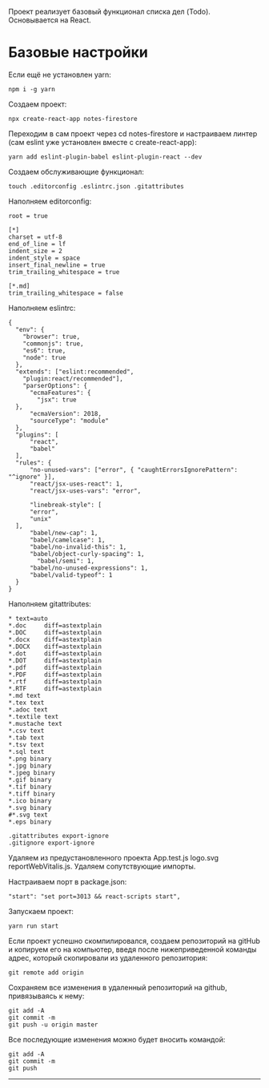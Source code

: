 Проект реализует базовый функционал списка дел (Todo). Основывается на React. 

# Базовые настройки

  Если ещё не установлен yarn:

    npm i -g yarn

  Создаем проект:

    npx create-react-app notes-firestore

  Переходим в сам проект через cd notes-firestore и настраиваем линтер (сам eslint уже установлен вместе с create-react-app):

    yarn add eslint-plugin-babel eslint-plugin-react --dev

  Создаем обслуживающие функционал:

    touch .editorconfig .eslintrc.json .gitattributes

  Наполняем editorconfig:

    root = true

    [*]
    charset = utf-8
    end_of_line = lf
    indent_size = 2
    indent_style = space
    insert_final_newline = true
    trim_trailing_whitespace = true

    [*.md]
    trim_trailing_whitespace = false

  Наполняем eslintrc:

    {
      "env": {
        "browser": true,
        "commonjs": true,
        "es6": true,
        "node": true
      },
      "extends": ["eslint:recommended",
        "plugin:react/recommended"],
        "parserOptions": {
          "ecmaFeatures": {
            "jsx": true
      },
          "ecmaVersion": 2018,
          "sourceType": "module"
      },
      "plugins": [
          "react",
          "babel"
      ],
      "rules": {
          "no-unused-vars": ["error", { "caughtErrorsIgnorePattern": "^ignore" }],
          "react/jsx-uses-react": 1,
          "react/jsx-uses-vars": "error",

          "linebreak-style": [
          "error",
          "unix"
      ],
          "babel/new-cap": 1,
          "babel/camelcase": 1,
          "babel/no-invalid-this": 1,
          "babel/object-curly-spacing": 1,
            "babel/semi": 1,
          "babel/no-unused-expressions": 1,
          "babel/valid-typeof": 1
      }
    }

  Наполняем gitattributes:

    * text=auto
    *.doc     diff=astextplain
    *.DOC     diff=astextplain
    *.docx    diff=astextplain
    *.DOCX    diff=astextplain
    *.dot     diff=astextplain
    *.DOT     diff=astextplain
    *.pdf     diff=astextplain
    *.PDF     diff=astextplain
    *.rtf     diff=astextplain
    *.RTF     diff=astextplain
    *.md text
    *.tex text
    *.adoc text
    *.textile text
    *.mustache text
    *.csv text
    *.tab text
    *.tsv text
    *.sql text
    *.png binary
    *.jpg binary
    *.jpeg binary
    *.gif binary
    *.tif binary
    *.tiff binary
    *.ico binary
    *.svg binary
    #*.svg text
    *.eps binary

    .gitattributes export-ignore
    .gitignore export-ignore

  Удаляем из предустановленного проекта App.test.js logo.svg reportWebVitalis.js. Удаляем сопутствующие импорты.

  Настраиваем порт в package.json:

    "start": "set port=3013 && react-scripts start",

  Запускаем проект:

    yarn run start

  Если проект успешно скомпилировался, создаем репозиторий на gitHub и копируем его на компьютер, введя после нижеприведенной команды адрес, который скопировали из удаленного репозитория:

    git remote add origin

  Сохраняем все изменения в удаленный репозиторий на github, привязываясь к нему:

    git add -A
    git commit -m
    git push -u origin master

  Все последующие изменения можно будет вносить командой:

    git add -A
    git commit -m
    git push

------------------------------------------------------------------------------
